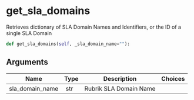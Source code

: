 # get_sla_domains

Retrieves dictionary of SLA Domain Names and Identifiers, or the ID of a single SLA Domain

```py
def get_sla_domains(self, _sla_domain_name=""):
```

## Arguments

| Name        | Type | Description                                                                 | Choices |
|-------------|------|-----------------------------------------------------------------------------|---------|
| sla_domain_name  | str | Rubrik SLA Domain Name |  |





